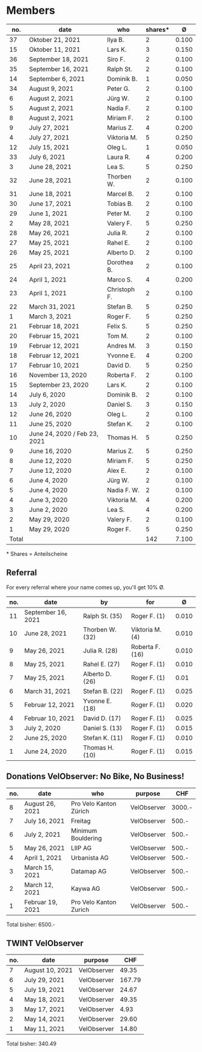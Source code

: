 # Members

| no. | date  | who  | shares\* | Ø  | 
|---|---|---|---|---|
| 37 | Oktober 21, 2021 | Ilya B. | 2 | 0.100 |
| 15 | Oktober 11, 2021 | Lars K. | 3 | 0.150 |
| 36 | September 18, 2021 | Siro F. | 2 | 0.100 |
| 35 | September 16, 2021 | Ralph St. | 2 | 0.100 |
| 14 | September 6, 2021 | Dominik B. | 1 | 0.050 |
| 34 | August 9, 2021 | Peter G. | 2 | 0.100 |
| 6 | August 2, 2021 | Jürg W. | 2 | 0.100 |
| 5 | August 2, 2021 | Nadia F. | 2 | 0.100 |
| 8 | August 2, 2021 | Miriam F. | 2 | 0.100 |
| 9 | July 27, 2021 | Marius Z. | 4 | 0.200 |
| 4 | July 27, 2021 | Viktoria M. | 5 | 0.250 |
| 12 | July 15, 2021 | Oleg L. | 1 | 0.050 |
| 33 | July 6, 2021 | Laura R. | 4 | 0.200 |
| 3 | June 28, 2021 | Lea S. | 5 | 0.250 |
| 32 | June 28, 2021 | Thorben W. | 2 | 0.100 |
| 31 | June 18, 2021 | Marcel B. | 2 | 0.100 |
| 30 | June 17, 2021 | Tobias B. | 2 | 0.100 |
| 29 | June 1, 2021 | Peter M. | 2 | 0.100 |
| 2 | May 28, 2021 | Valery F. | 5 | 0.250 |
| 28 | May 26, 2021 | Julia R. | 2 | 0.100 |
| 27 | May 25, 2021 | Rahel E. | 2 | 0.100 |
| 26 | May 25, 2021 | Alberto D. | 2 | 0.100 |
| 25 | April 23, 2021 | Dorothea B. | 2 | 0.100 |
| 24 | April 1, 2021 | Marco S. | 4 | 0.200 |
| 23 | April 1, 2021 | Christoph F. | 2 | 0.100 |
| 22 | March 31, 2021 | Stefan B. | 5 | 0.250 |
| 1 | March 3, 2021 | Roger F. | 5 | 0.250 |
| 21 | Februar 18, 2021 | Felix S. | 5 | 0.250 |
| 20 | Februar 15, 2021 | Tom M. | 2 | 0.100 |
| 19 | Februar 12, 2021 | Andres M. | 3 | 0.150 |
| 18 | Februar 12, 2021 | Yvonne E. | 4 | 0.200 |
| 17 | Februar 10, 2021 | David D. | 5 | 0.250 |
| 16 | November 13, 2020 | Roberta F. | 2 | 0.100 |
| 15 | September 23, 2020 | Lars K. | 2 | 0.100 |
| 14 | July 6, 2020  | Dominik B. | 2 | 0.100 |
| 13 | July 2, 2020  | Daniel S. | 3 | 0.150 |
| 12 | June 26, 2020  | Oleg L. | 2 | 0.100 |
| 11 | June 25, 2020  | Stefan K. | 2 | 0.100 |
| 10 | June 24, 2020 / Feb 23, 2021 | Thomas H. | 5 | 0.250 |
| 9 | June 16, 2020  | Marius Z. | 5 | 0.250 |
| 8 | June 12, 2020  | Miriam F. | 5 | 0.250 |
| 7 | June 12, 2020  | Alex E. | 2 | 0.100 |
| 6 | June 4, 2020  | Jürg W. | 2 | 0.100 |
| 5 | June 4, 2020  | Nadia F. W. | 2 | 0.100 |
| 4 | June 3, 2020  | Viktoria M. | 4 | 0.200 |
| 3 | June 2, 2020  | Lea S. | 4 | 0.200 | 
| 2 | May 29, 2020  | Valery F. | 2 | 0.100 |
| 1 | May 29, 2020  | Roger F. | 5 | 0.250 | 
| Total |   |  |  142 | 7.100 | 

\* Shares = Anteilscheine             
               
          
## Referral
For every referral where your name comes up, you'll get 10% Ø.

| no. | date  | by  | for | Ø  | 
|---|---|---|---|---|
| 11 | September 16, 2021  | Ralph St. (35) | Roger F. (1) | 0.010 | 
| 10 | June 28, 2021  | Thorben W. (32) | Viktoria M. (4) | 0.010 | 
| 9 | May 26, 2021  | Julia R. (28) | Roberta F. (16) | 0.010 | 
| 8 | May 25, 2021  | Rahel E. (27) | Roger F. (1) | 0.010 | 
| 7 | May 25, 2021  | Alberto D. (26) | Roger F. (1) | 0.01 | 
| 6 | March 31, 2021  | Stefan B. (22) | Roger F. (1) | 0.025 | 
| 5 | Februar 12, 2021  | Yvonne E. (18) | Roger F. (1) | 0.020 | 
| 4 | Februar 10, 2021  | David D. (17) | Roger F. (1) | 0.025 | 
| 3 | July 2, 2020  | Daniel S. (13) | Roger F. (1) | 0.015 | 
| 2 | June 25, 2020  | Stefan K. (11) | Roger F. (1) | 0.010 | 
| 1 | June 24, 2020  | Thomas H. (10) | Roger F. (1) | 0.015 | 


## Donations VelObserver: No Bike, No Business!
| no. | date  | who  | purpose | CHF | 
|---|---|---|---|---|
| 8 | August 26, 2021 | Pro Velo Kanton Zürich | VelObserver | 3000.- | 
| 7 | July 16, 2021 | Freitag | VelObserver | 500.- | 
| 6 | July 2, 2021 | Minimum Bouldering | VelObserver | 500.- | 
| 5 | May 26, 2021 | LIIP AG | VelObserver | 500.- | 
| 4 | April 1, 2021 | Urbanista AG | VelObserver | 500.- | 
| 3 | March 15, 2021 | Datamap AG | VelObserver | 500.- |    
| 2 | March 12, 2021 | Kaywa AG | VelObserver | 500.- |      
| 1 | Februar 19, 2021 | Pro Velo Kanton Zurich | VelObserver | 500.- | 
     
Total bisher: 6500.-             
              
            
## TWINT VelObserver
| no. | date  | purpose | CHF | 
|---|---|---|---|
| 7 | August 10, 2021 | VelObserver | 49.35 |
| 6 | July 29, 2021 | VelObserver | 167.79 |
| 5 | July 19, 2021 | VelObserver | 24.67 |  
| 4 | May 18, 2021 | VelObserver | 49.35 |   
| 3 | May 17, 2021 | VelObserver | 4.93 |   
| 2 | May 14, 2021 | VelObserver | 29.60 |   
| 1 | May 11, 2021 | VelObserver | 14.80 |    
    
Total bisher: 340.49   

